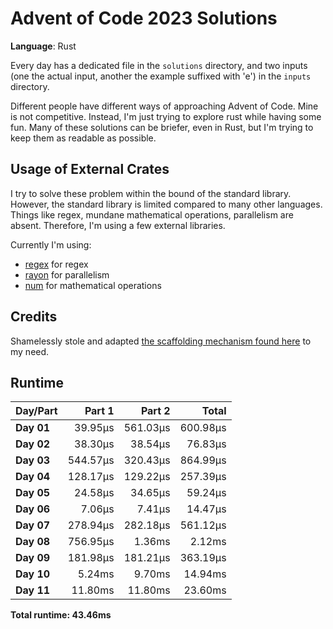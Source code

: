 # Advent of Code 2023 Solutions

**Language**: Rust

Every day has a dedicated file in the `solutions` directory, and two inputs (one the actual input, another the example suffixed with 'e') in the `inputs` directory.

Different people have different ways of approaching Advent of Code. Mine is not competitive. Instead, I'm just trying to explore rust while having some fun. Many of these solutions can be briefer, even in Rust, but I'm trying to keep them as readable as possible.

## Usage of External Crates
I try to solve these problem within the bound of the standard library. However, the standard library is limited compared to many other languages. Things like regex, mundane mathematical operations, parallelism are absent. Therefore, I'm using a few external libraries.

Currently I'm using:
- [regex](https://crates.io/crates/regex) for regex
- [rayon](https://crates.io/crates/rayon) for parallelism
- [num](https://crates.io/crates/num) for mathematical operations

## Credits
Shamelessly stole and adapted [the scaffolding mechanism found here](https://github.com/fspoettel/advent-of-code-rust) to my need.

## Runtime

| Day/Part | Part 1 | Part 2 | Total |
|:---------|-------:|-------:|------:|
| **Day 01** | 39.95μs | 561.03μs | 600.98μs |
| **Day 02** | 38.30μs | 38.54μs | 76.83μs |
| **Day 03** | 544.57μs | 320.43μs | 864.99μs |
| **Day 04** | 128.17μs | 129.22μs | 257.39μs |
| **Day 05** | 24.58μs | 34.65μs | 59.24μs |
| **Day 06** | 7.06μs | 7.41μs | 14.47μs |
| **Day 07** | 278.94μs | 282.18μs | 561.12μs |
| **Day 08** | 756.95μs | 1.36ms | 2.12ms |
| **Day 09** | 181.98μs | 181.21μs | 363.19μs |
| **Day 10** | 5.24ms | 9.70ms | 14.94ms |
| **Day 11** | 11.80ms | 11.80ms | 23.60ms |


**Total runtime: 43.46ms**

